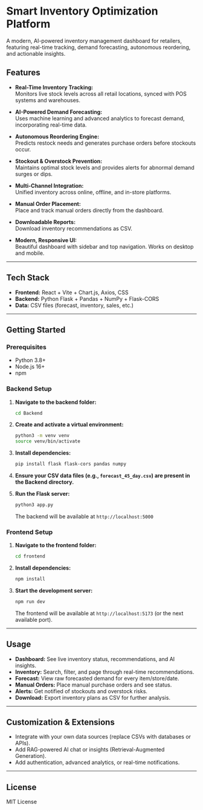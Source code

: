 # Smart Inventory Optimization Platform

A modern, AI-powered inventory management dashboard for retailers, featuring real-time tracking, demand forecasting, autonomous reordering, and actionable insights.

## Features

- **Real-Time Inventory Tracking:**  
  Monitors live stock levels across all retail locations, synced with POS systems and warehouses.

- **AI-Powered Demand Forecasting:**  
  Uses machine learning and advanced analytics to forecast demand, incorporating real-time data.

- **Autonomous Reordering Engine:**  
  Predicts restock needs and generates purchase orders before stockouts occur.

- **Stockout & Overstock Prevention:**  
  Maintains optimal stock levels and provides alerts for abnormal demand surges or dips.

- **Multi-Channel Integration:**  
  Unified inventory across online, offline, and in-store platforms.

- **Manual Order Placement:**  
  Place and track manual orders directly from the dashboard.

- **Downloadable Reports:**  
  Download inventory recommendations as CSV.

- **Modern, Responsive UI:**  
  Beautiful dashboard with sidebar and top navigation. Works on desktop and mobile.

---

## Tech Stack

- **Frontend:** React + Vite + Chart.js, Axios, CSS
- **Backend:** Python Flask + Pandas + NumPy + Flask-CORS
- **Data:** CSV files (forecast, inventory, sales, etc.)

---

## Getting Started

### Prerequisites

- Python 3.8+
- Node.js 16+
- npm

### Backend Setup

1. **Navigate to the backend folder:**
   ```sh
   cd Backend
   ```

2. **Create and activate a virtual environment:**
   ```sh
   python3 -m venv venv
   source venv/bin/activate
   ```

3. **Install dependencies:**
   ```sh
   pip install flask flask-cors pandas numpy
   ```

4. **Ensure your CSV data files (e.g., `forecast_45_day.csv`) are present in the Backend directory.**

5. **Run the Flask server:**
   ```sh
   python3 app.py
   ```
   The backend will be available at `http://localhost:5000`

### Frontend Setup

1. **Navigate to the frontend folder:**
   ```sh
   cd frontend
   ```

2. **Install dependencies:**
   ```sh
   npm install
   ```

3. **Start the development server:**
   ```sh
   npm run dev
   ```
   The frontend will be available at `http://localhost:5173` (or the next available port).

---

## Usage

- **Dashboard:** See live inventory status, recommendations, and AI insights.
- **Inventory:** Search, filter, and page through real-time recommendations.
- **Forecast:** View raw forecasted demand for every item/store/date.
- **Manual Orders:** Place manual purchase orders and see status.
- **Alerts:** Get notified of stockouts and overstock risks.
- **Download:** Export inventory plans as CSV for further analysis.

---

## Customization & Extensions

- Integrate with your own data sources (replace CSVs with databases or APIs).
- Add RAG-powered AI chat or insights (Retrieval-Augmented Generation).
- Add authentication, advanced analytics, or real-time notifications.

---

## License

MIT License